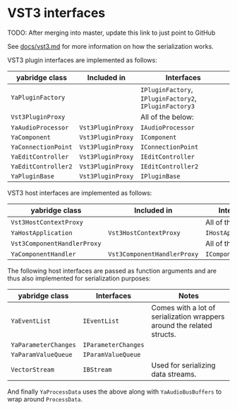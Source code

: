 # VST3 interfaces

TODO: After merging into master, update this link to just point to GitHub

See [docs/vst3.md](../../../../docs/vst3.md) for more information on how the
serialization works.

VST3 plugin interfaces are implemented as follows:

| yabridge class      | Included in       | Interfaces                                             |
| ------------------- | ----------------- | ------------------------------------------------------ |
| `YaPluginFactory`   |                   | `IPluginFactory`, `IPluginFactory2`, `IPluginFactory3` |
| `Vst3PluginProxy`   |                   | All of the below:                                      |
| `YaAudioProcessor`  | `Vst3PluginProxy` | `IAudioProcessor`                                      |
| `YaComponent`       | `Vst3PluginProxy` | `IComponent`                                           |
| `YaConnectionPoint` | `Vst3PluginProxy` | `IConnectionPoint`                                     |
| `YaEditController`  | `Vst3PluginProxy` | `IEditController`                                      |
| `YaEditController2` | `Vst3PluginProxy` | `IEditController2`                                     |
| `YaPluginBase`      | `Vst3PluginProxy` | `IPluginBase`                                          |

VST3 host interfaces are implemented as follows:

| yabridge class              | Included in                 | Interfaces          |
| --------------------------- | --------------------------- | ------------------- |
| `Vst3HostContextProxy`      |                             | All of the below:   |
| `YaHostApplication`         | `Vst3HostContextProxy`      | `IHostApplication`  |
| `Vst3ComponentHandlerProxy` |                             | All of the below:   |
| `YaComponentHandler`        | `Vst3ComponentHandlerProxy` | `IComponentHandler` |

The following host interfaces are passed as function arguments and are thus also
implemented for serialization purposes:

| yabridge class       | Interfaces          | Notes                                                                  |
| -------------------- | ------------------- | ---------------------------------------------------------------------- |
| `YaEventList`        | `IEventList`        | Comes with a lot of serialization wrappers around the related structs. |
| `YaParameterChanges` | `IParameterChanges` |                                                                        |
| `YaParamValueQueue`  | `IParamValueQueue`  |                                                                        |
| `VectorStream`       | `IBStream`          | Used for serializing data streams.                                     |

And finally `YaProcessData` uses the above along with `YaAudioBusBuffers` to
wrap around `ProcessData`.

